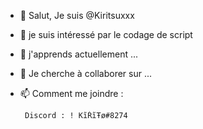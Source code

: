 - 👋 Salut, Je suis @Kiritsuxxx
- 👀 je suis intéressé par le codage de script
- 🌱 j'apprends actuellement  ...
- 💞️ Je cherche à collaborer sur ...
- 📫 Comment me joindre : 

       Discord : ! KĩŔĩŦø#8274

<!---
Kiritsuxxx/Kiritsuxxx is a ✨ special ✨ repository because its `README.md` (this file) appears on your GitHub profile.
You can click the Preview link to take a look at your changes.
--->
